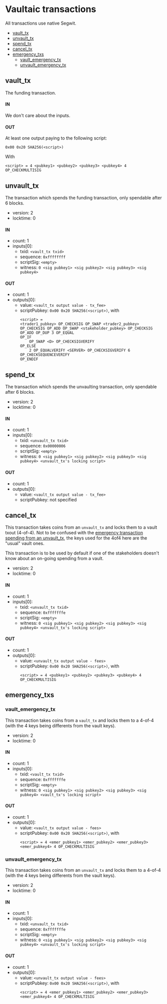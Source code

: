 # Vaultaic transactions

All transactions use native Segwit.

- [vault_tx](#vault_tx)
- [unvault_tx](#unvault_tx)
- [spend_tx](#spend_tx)
- [cancel_tx](#cancel_tx)
- [emergency_txs](#emergency_txs)
    - [vault_emergency_tx](#vault_emergency_tx)
    - [unvault_emergency_tx](#unvault_emergency_tx)

## vault_tx

The funding transaction.

#### IN

We don't care about the inputs.

#### OUT

At least one output paying to the following script:
```
0x00 0x20 SHA256(<script>)
```
With
```
<script> = 4 <pubkey1> <pubkey2> <pubkey3> <pubkey4> 4 OP_CHECKMULTISIG
```

## unvault_tx

The transaction which spends the funding transaction, only spendable after 6
blocks.

- version: 2
- locktime: 0

#### IN

- count: 1
- inputs[0]:
    - txid: `<vault_tx txid>`
    - sequence: `0xffffffff`
    - scriptSig: `<empty>`
    - witness: `0 <sig pubkey1> <sig pubkey2> <sig pubkey3> <sig pubkey4>`

#### OUT

- count: 1
- outputs[0]:
    - value: `<vault_tx output value - tx_fee>`
    - scriptPubkey: `0x00 0x20 SHA256(<script>)`, with
        ```
        <script> =
        <trader1_pubkey> OP_CHECKSIG OP_SWAP <trader2_pubkey> OP_CHECKSIG OP_ADD OP_SWAP <stakeholder_pubkey> OP_CHECKSIG OP_ADD OP_DUP 3 OP_EQUAL
        OP_IF
            OP_SWAP <D> OP_CHECKSIGVERIFY
        OP_ELSE
            2 OP_EQUALVERIFY <SERVER> OP_CHECKSIGVERIFY 6 OP_CHECKSEQUENCEVERIFY
        OP_ENDIF
        ```

## spend_tx

The transaction which spends the unvaulting transaction, only spendable after 6
blocks.

- version: 2
- locktime: 0

#### IN

- count: 1
- inputs[0]:
    - txid: `<unvault_tx txid>`
    - sequence: `0x00000006`
    - scriptSig: `<empty>`
    - witness: `0 <sig pubkey1> <sig pubkey2> <sig pubkey3> <sig pubkey4> <unvault_tx's locking script>`

#### OUT

- count: 1
- outputs[0]:
    - value: `<vault_tx output value - tx_fee>`
    - scriptPubkey: not specified


## cancel_tx

This transaction takes coins from an `unvault_tx` and locks them to a vault txout (4-of-4). Not to be
confused with the [emergency transaction spending from an unvault_tx](#unvault_emergency_tx), the keys
used for the 4of4 here are the "usual" vault ones.

This transaction is to be used by default if one of the stakeholders doesn't know about
an on-going spending from a vault.

- version: 2
- locktime: 0

#### IN

- count: 1
- inputs[0]:
    - txid: `<unvault_tx txid>`
    - sequence: `0xfffffffe`
    - scriptSig: `<empty>`
    - witness: `0 <sig pubkey1> <sig pubkey2> <sig pubkey3> <sig pubkey4> <unvault_tx's locking script>`

#### OUT

- count: 1
- outputs[0]:
    - value: `<unvault_tx output value - fees>`
    - scriptPubkey: `0x00 0x20 SHA256(<script>)`, with
        ```
        <script> = 4 <pubkey1> <pubkey2> <pubkey3> <pubkey4> 4 OP_CHECKMULTISIG
        ```

## emergency_txs

### vault_emergency_tx

This transaction takes coins from a `vault_tx` and locks them to a 4-of-4 (with the 4 keys
being differents from the vault keys).

- version: 2
- locktime: 0

#### IN

- count: 1
- inputs[0]:
    - txid: `<vault_tx txid>`
    - sequence: `0xfffffffe`
    - scriptSig: `<empty>`
    - witness: `0 <sig pubkey1> <sig pubkey2> <sig pubkey3> <sig pubkey4> <vault_tx's locking script>`

#### OUT

- count: 1
- outputs[0]:
    - value: `<vault_tx output value - fees>`
    - scriptPubkey: `0x00 0x20 SHA256(<script>)`, with
        ```
        <script> = 4 <emer_pubkey1> <emer_pubkey2> <emer_pubkey3> <emer_pubkey4> 4 OP_CHECKMULTISIG
        ```

### unvault_emergency_tx

This transaction takes coins from an `unvault_tx` and locks them to a 4-of-4 (with the 4 keys
being differents from the vault keys).

- version: 2
- locktime: 0

#### IN

- count: 1
- inputs[0]:
    - txid: `<unvault_tx txid>`
    - sequence: `0xfffffffe`
    - scriptSig: `<empty>`
    - witness: `0 <sig pubkey1> <sig pubkey2> <sig pubkey3> <sig pubkey4> <unvault_tx's locking script>`

#### OUT

- count: 1
- outputs[0]:
    - value: `<unvault_tx output value - fees>`
    - scriptPubkey: `0x00 0x20 SHA256(<script>)`, with
        ```
        <script> = 4 <emer_pubkey1> <emer_pubkey2> <emer_pubkey3> <emer_pubkey4> 4 OP_CHECKMULTISIG
        ```
